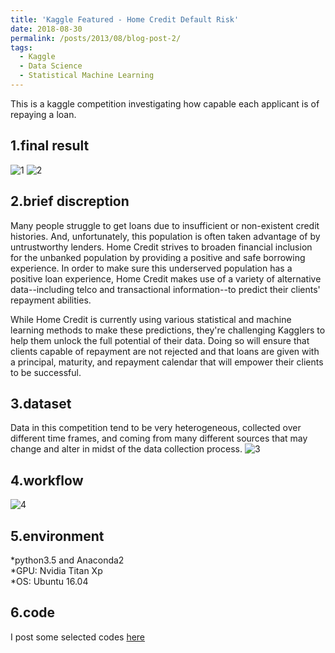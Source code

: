```yaml
---
title: 'Kaggle Featured - Home Credit Default Risk'
date: 2018-08-30
permalink: /posts/2013/08/blog-post-2/
tags:
  - Kaggle
  - Data Science
  - Statistical Machine Learning
---    
```

       
This is a kaggle competition investigating how capable each applicant is of repaying a loan.      
       

1.final result
----
![1](https://olivia-shi.github.io/images/kaggle-profile.PNG)
![2](https://olivia-shi.github.io/images/kaggle-brown.PNG)    

2.brief discreption
------
Many people struggle to get loans due to insufficient or non-existent credit histories. And, unfortunately, this population is often taken advantage of by untrustworthy lenders.
Home Credit strives to broaden financial inclusion for the unbanked population by providing a positive and safe borrowing experience. In order to make sure this underserved population has a positive loan experience, Home Credit makes use of a variety of alternative data--including telco and transactional information--to predict their clients' repayment abilities.    

While Home Credit is currently using various statistical and machine learning methods to make these predictions, they're challenging Kagglers to help them unlock the full potential of their data. Doing so will ensure that clients capable of repayment are not rejected and that loans are given with a principal, maturity, and repayment calendar that will empower their clients to be successful.        

3.dataset
------
Data in this competition tend to be very heterogeneous, collected over different time frames, and coming from many different sources that may change and alter in midst of the data collection process. 
![3](https://olivia-shi.github.io/images/kaggle-homecredit.png)     

4.workflow
------
![4](https://olivia-shi.github.io/images/kaggle-workflow.png)     

5.environment
--------
*python3.5 and Anaconda2    
*GPU: Nvidia Titan Xp    
*OS: Ubuntu 16.04       

6.code
-----
I post some selected codes [here](https://github.com/olivia-shi/olivia-shi.github.io/tree/master/homecredit)
